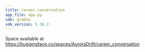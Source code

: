 ```yaml
---
title: career_conversation
app_file: app.py
sdk: gradio
sdk_version: 5.34.2
---
```


Space available at https://huggingface.co/spaces/AuroraDrift/career_conversation